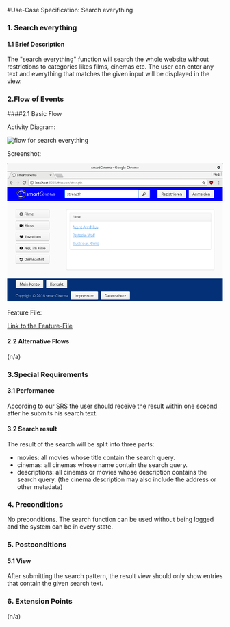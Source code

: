 #Use-Case Specification: Search everything 

### 1. Search everything

#### 1.1 Brief Description

The "search everything" function will search the whole website without restrictions to categories likes films, cinemas etc.
The user can enter any text and everything that matches the given input will be displayed in the view.

### 2.Flow of Events

####2.1 Basic Flow

Activity Diagram: 

![flow for search everything][flow]

Screenshot:

![screenshot][screenshot]

Feature File:

[Link to the Feature-File](../../web%20app/src/test/resources/de/tinf15b4/kino/cucumber/searchEverything.feature)

#### 2.2 Alternative Flows

(n/a)

### 3.Special Requirements

#### 3.1 Performance

According to our [SRS][SRS] the user should receive the result within one sceond after he submits his search text.

#### 3.2 Search result

The result of the search will be split into three parts:
- movies: all movies whose title contain the search query.
- cinemas: all cinemas whose name contain the search query.
- descriptions: all cinemas or movies whose description contains the search query.
  (the cinema description may also include the address or other metadata)

### 4. Preconditions

No preconditions. The search function can be used without being logged and the system can be in every state.
 
### 5. Postconditions

#### 5.1 View

After submitting the search pattern, the result view should only show entries that contain the given search text.

### 6. Extension Points
(n/a)

<!-- Link definitions -->
[SRS]: ../SRS.md
[flow]: ./search%20everything/flow.png
[screenshot]: ./search%20everything/screenshot.png

 
